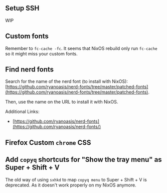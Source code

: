 ## Setup SSH
WIP
## Custom fonts
Remember to `fc-cache -fc`. It seems that NixOS rebuild only run `fc-cache` so it might miss your custom fonts.
## Find nerd fonts
Search for the name of the nerd font (to install with NixOS):
[https://github.com/ryanoasis/nerd-fonts/tree/master/patched-fonts](https://github.com/ryanoasis/nerd-fonts/tree/master/patched-fonts).

Then, use the name on the URL to install it with NixOS.

Additional Links:
- [https://github.com/ryanoasis/nerd-fonts](https://github.com/ryanoasis/nerd-fonts/)

## Firefox Custom `chrome` CSS

## Add `copyq` shortcuts for "Show the tray menu" as Super + Shift + V

The old way of using `sxhkd` to map `copyq menu` to Super + Shift + V is deprecated. As it doesn't work properly on my NixOS anymore.